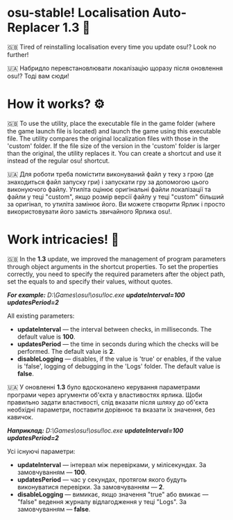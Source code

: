 # osu-stable! Localisation Auto-Replacer 1.3 🧐
🇬🇧 Tired of reinstalling localisation every time you update osu!? Look no further!

🇺🇦 Набридло перевстановлювати локалізацію щоразу після оновлення osu!? Тоді вам сюди!

# How it works? ⚙️
🇬🇧 To use the utility, place the executable file in the game folder (where the game launch file is located) and launch the game using this executable file.
The utility compares the original localization files with those in the 'custom' folder. If the file size of the version in the 'custom' folder is larger than the original, the utility replaces it.
You can create a shortcut and use it instead of the regular osu! shortcut.

🇺🇦 Для роботи треба помістити виконуваний файл у теку з грою (де знаходиться файл запуску гри) і запускати гру за допомогою цього виконуючого файлу.
Утиліта оцінює оригінальні файли локалізації та файли у теці "custom", якщо розмір версії файлу у теці "custom" більший за оригінал, то утиліта замінює його.
Ви можете створити Ярлик і просто використовувати його замість звичайного Ярлика osu!.

# Work intricacies! 🔬
🇬🇧 In the **1.3** update, we improved the management of program parameters through object arguments in the shortcut properties.
To set the properties correctly, you need to specify the required parameters after the object path, set the equals to and specify their values, without quotes.

 _**For example:** D:\Games\osu!\osu!loc.exe **updateInterval=100** **updatesPeriod=2**_

 All existing parameters:
 - **updateInterval** — the interval between checks, in milliseconds. The default value is **100**.
 - **updatesPeriod** — the time in seconds during which the checks will be performed. The default value is **2**.
 - **disableLogging** — disables, if the value is 'true' or enables, if the value is 'false', logging of debugging in the 'Logs' folder. The default value is **false**.

🇺🇦 У оновленні **1.3** було вдосконалено керування параметрами програми через аргументи об'єкта у властивостях ярлика.
Щоби правильно задати властивості, слід вказати після шляху до об'єкта необхідні параметри, поставити дорівнює та вказати їх значення, без кавичок.

 _**Наприклад:** D:\Games\osu!\osu!loc.exe **updateInterval=100** **updatesPeriod=2**_

 Усі існуючі параметри:
 - **updateInterval** — інтервал між перевірками, у мілісекундах. За замовчуванням — **100**.
 - **updatesPeriod** — час у секундах, протягом якого будуть виконуватися перевірки. За замовчуванням — **2**.
 - **disableLogging** — вимикає, якщо значення "true" або вмикає — "false" ведення журналу відлагодження у теці "Logs". За замовчуванням — **false**.
